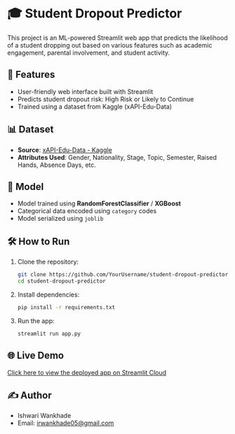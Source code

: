 # 🎓 Student Dropout Predictor

This project is an ML-powered Streamlit web app that predicts the likelihood of a student dropping out based on various features such as academic engagement, parental involvement, and student activity.

## 🚀 Features

- User-friendly web interface built with Streamlit
- Predicts student dropout risk: High Risk or Likely to Continue
- Trained using a dataset from Kaggle (xAPI-Edu-Data)

## 📊 Dataset

- **Source**: [xAPI-Edu-Data - Kaggle](https://www.kaggle.com/datasets/aljarah/xAPI-Edu-Data)
- **Attributes Used**: Gender, Nationality, Stage, Topic, Semester, Raised Hands, Absence Days, etc.

## 🧠 Model

- Model trained using **RandomForestClassifier** / **XGBoost**
- Categorical data encoded using `category` codes
- Model serialized using `joblib`

## 🛠 How to Run

1. Clone the repository:
    ```bash
    git clone https://github.com/YourUsername/student-dropout-predictor.git
    cd student-dropout-predictor
    ```

2. Install dependencies:
    ```bash
    pip install -r requirements.txt
    ```

3. Run the app:
    ```bash
    streamlit run app.py
    ```

## 🌐 Live Demo

[Click here to view the deployed app on Streamlit Cloud](https://your-deployment-url)

## ✍️ Author

- Ishwari Wankhade
- Email: irwankhade05@gmail.com


